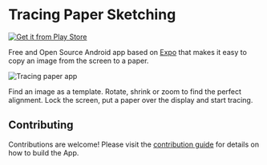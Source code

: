 # Tracing Paper Sketching

[![Get it from Play Store](https://github.com/dodie/tracing-paper-sketching/blob/master/docs/playstore-icon.png)](https://play.google.com/store/apps/details?id=com.advancedweb.tracing_paper_sketching)

Free and Open Source Android app based on [Expo](https://expo.dev/) that makes it easy to copy an image from the screen to a paper. 

![Tracing paper app](https://github.com/dodie/tracing-paper-sketching/blob/master/docs/IMG_20190104_204555.jpg "Tracing paper app")

Find an image as a template. Rotate, shrink or zoom to find the perfect alignment. Lock the screen, put a paper over the display and start tracing.


## Contributing

Contributions are welcome! Please visit the
[contribution guide](https://github.com/dodie/tracing-paper-sketching/tree/master/CONTRIBUTING.md) for
details on how to build the App.

